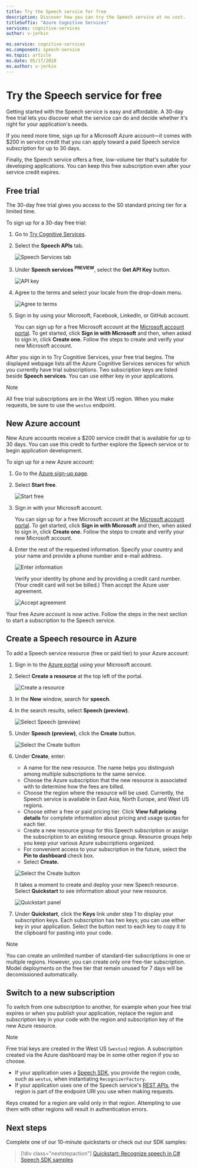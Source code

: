 ```yaml
---
title: Try the Speech service for free
description: Discover how you can try the Speech service at no cost.
titleSuffix: "Azure Cognitive Services"
services: cognitive-services
author: v-jerkin

ms.service: cognitive-services
ms.component: speech-service
ms.topic: article
ms.date: 05/17/2018
ms.author: v-jerkin
---
```


# Try the Speech service for free

Getting started with the Speech service is easy and affordable. A 30-day free trial lets you discover what the service can do and decide whether it's right for your application's needs.

If you need more time, sign up for a Microsoft Azure account—it comes with $200 in service credit that you can apply toward a paid Speech service subscription for up to 30 days.

Finally, the Speech service offers a free, low-volume tier that's suitable for developing applications. You can keep this free subscription even after your service credit expires.

## Free trial

The 30-day free trial gives you access to the S0 standard pricing tier for a limited time. 

To sign up for a 30-day free trial:

1. Go to [Try Cognitive Services](https://azure.microsoft.com/try/cognitive-services/).

1. Select the **Speech APIs** tab.

   ![Speech Services tab](media/index/try-speech-api-free-trial1.png)
   
1. Under **Speech services <sup>PREVIEW</sup>**, select the **Get API Key** button.

   ![API key](media/index/try-speech-api-free-trial2.png)

1. Agree to the terms and select your locale from the drop-down menu.

   ![Agree to terms](media/index/try-speech-api-free-trial3.png)

1. Sign in by using your Microsoft, Facebook, LinkedIn, or GitHub account. 

    You can sign up for a free Microsoft account at the [Microsoft account portal](https://account.microsoft.com/account). To get started, click **Sign in with Microsoft** and then, when asked to sign in, click **Create one.** Follow the steps to create and verify your new Microsoft account.

After you sign in to Try Cognitive Services, your free trial begins. The displayed webpage lists all the Azure Cognitive Services services for which you currently have trial subscriptions. Two subscription keys are listed beside **Speech services**. You can use either key in your applications.

> [!NOTE]
> All free trial subscriptions are in the West US region. When you make requests, be sure to use the `westus` endpoint.

## New Azure account

New Azure accounts receive a $200 service credit that is available for up to 30 days. You can use this credit to further explore the Speech service or to begin application development.

To sign up for a new Azure account:

1. Go to the [Azure sign-up page](https://azure.microsoft.com/free/ai/). 

1. Select **Start free**.

    ![Start free](media/index/try-speech-api-new-azure1.png)

1. Sign in with your Microsoft account.

    You can sign up for a free Microsoft account at the [Microsoft account portal](https://account.microsoft.com/account). To get started, click **Sign in with Microsoft** and then, when asked to sign in, click **Create one.** Follow the steps to create and verify your new Microsoft account.

1. Enter the rest of the requested information. Specify your country and your name and provide a phone number and e-mail address.

    ![Enter information](media/index/try-speech-api-new-azure2.png)

    Verify your identity by phone and by providing a credit card number. (Your credit card will not be billed.) Then accept the Azure user agreement. 

    ![Accept agreement](media/index/try-speech-api-new-azure3.png)

Your free Azure account is now active. Follow the steps in the next section to start a subscription to the Speech service.

## Create a Speech resource in Azure

To add a Speech service resource (free or paid tier) to your Azure account:

1. Sign in to the [Azure portal](https://ms.portal.azure.com/) using your Microsoft account.

1. Select **Create a resource** at the top left of the portal.

    ![Create a resource](media/index/try-speech-api-create-speech1.png)

1. In the **New** window, search for **speech**.

1. In the search results, select **Speech (preview)**.

    ![Select Speech (preview)](media/index/try-speech-api-create-speech2.png)

1. Under **Speech (preview)**, click the **Create** button.

    ![Select the Create button](media/index/try-speech-api-create-speech3.png)

1. Under **Create**, enter:

    * A name for the new resource. The name helps you distinguish among multiple subscriptions to the same service.
    * Choose the Azure subscription that the new resource is associated with to determine how the fees are billed.
    * Choose the region where the resource will be used. Currently, the Speech service is available in East Asia, North Europe, and West US regions.
    * Choose either a free or paid pricing tier. Click **View full pricing details** for complete information about pricing and usage quotas for each tier.
    * Create a new resource group for this Speech subscription or assign the subscription to an existing resource group. Resource groups help you keep your various Azure subscriptions organized.
    * For convenient access to your subscription in the future, select the **Pin to dashboard** check box.
    * Select **Create.**

    ![Select the Create button](media/index/try-speech-api-create-speech4.png)

    It takes a moment to create and deploy your new Speech resource. Select **Quickstart** to see information about your new resource.

    ![Quickstart panel](media/index/try-speech-api-create-speech5.png)

1. Under **Quickstart**, click the **Keys** link under step 1 to display your subscription keys. Each subscription has two keys; you can use either key in your application. Select the button next to each key to copy it to the clipboard for pasting into your code.

> [!NOTE]
> You can create an unlimited number of standard-tier subscriptions in one or multiple regions. However, you can create only one free-tier subscription. Model deployments on the free tier that remain unused for 7 days will be decomissioned automatically.

## Switch to a new subscription

To switch from one subscription to another, for example when your free trial expires or when you publish your application, replace the region and subscription key in your code with the region and subscription key of the new Azure resource.

> [!NOTE]
> Free trial keys are created in the West US (`westus`) region. A subscription created via the Azure dashboard may be in some other region if you so choose.

* If your application uses a [Speech SDK](speech-sdk.md), you provide the region code, such as `westus`, when instantiating `RecognizerFactory`. 
* If your application uses one of the Speech service's [REST APIs](rest-apis.md), the region is part of the endpoint URI you use when making requests.

Keys created for a region are valid only in that region. Attempting to use them with other regions will result in authentication errors.

## Next steps

Complete one of our 10-minute quickstarts or check out our SDK samples:

> [!div class="nextstepaction"]
> [Quickstart: Recognize speech in C#](quickstart-csharp-dotnet-windows.md)
> [Speech SDK samples](speech-sdk.md#get-the-samples)
